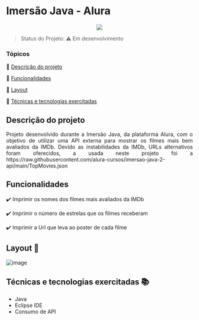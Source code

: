 <h1>Imersão Java - Alura</h1> 

<p align="center">
   <img src="http://img.shields.io/static/v1?label=STATUS&message=EM%20DESENVOLVIMENTO&color=RED&style=for-the-badge"/>
 
</p>

> Status do Projeto: :warning: Em desenvolvimento

### Tópicos 

:small_blue_diamond: [Descrição do projeto](#descrição-do-projeto)

:small_blue_diamond: [Funcionalidades](#funcionalidades)

:small_blue_diamond: [Layout](#layout-dash)

:small_blue_diamond: [Técnicas e tecnologias exercitadas](#técnicas-e-tecnologias-exercitadas-books)


## Descrição do projeto 

<p align="justify">
  Projeto desenvolvido durante a Imersão Java, da plataforma Alura, com o objetivo de utilizar uma API externa para mostrar os filmes mais bem avaliados da IMDb.
  Devido as instabilidades da IMDb, URLs alternativos foram oferecidos, a usada neste projeto foi a https://raw.githubusercontent.com/alura-cursos/imersao-java-2-api/main/TopMovies.json 
</p>

## Funcionalidades

:heavy_check_mark:  Imprimir os nomes dos filmes mais avaliados da IMDb 

:heavy_check_mark: Imprimir o número de estrelas que os filmes receberam 

:heavy_check_mark: Imprimir a Url que leva ao poster de cada filme  

## Layout  :dash:

![image](https://user-images.githubusercontent.com/127367305/228371854-f44a9c2b-14b1-4c39-a70b-52e1c4a943dd.png)



## Técnicas e tecnologias exercitadas :books:

- Java
- Eclipse IDE
- Consumo de API
